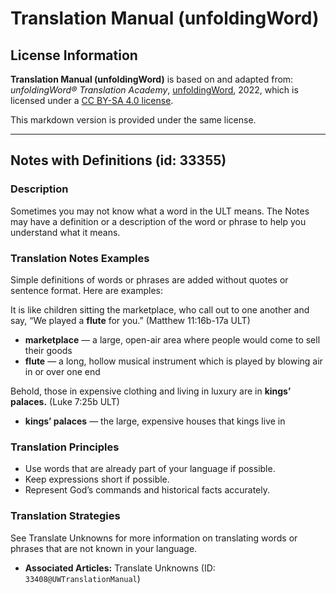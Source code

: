 # Translation Manual (unfoldingWord)

## License Information

**Translation Manual (unfoldingWord)** is based on and adapted from: _unfoldingWord® Translation Academy_, [unfoldingWord](https://unfoldingword.org/utw), 2022, which is licensed under a [CC BY-SA 4.0 license](https://creativecommons.org/licenses/by-sa/4.0/legalcode.en).

This markdown version is provided under the same license.



--------------------------------

## Notes with Definitions (id: 33355)

### Description

Sometimes you may not know what a word in the ULT means. The Notes may have a definition or a description of the word or phrase to help you understand what it means.

### Translation Notes Examples

Simple definitions of words or phrases are added without quotes or sentence format. Here are examples:

It is like children sitting the marketplace, who call out to one another and say, “We played a **flute** for you.” (Matthew 11:16b\-17a ULT)

* **marketplace** — a large, open\-air area where people would come to sell their goods
* **flute** — a long, hollow musical instrument which is played by blowing air in or over one end

Behold, those in expensive clothing and living in luxury are in **kings’ palaces.** (Luke 7:25b ULT)

* **kings’ palaces** — the large, expensive houses that kings live in

### Translation Principles

* Use words that are already part of your language if possible.
* Keep expressions short if possible.
* Represent God’s commands and historical facts accurately.

### Translation Strategies

See Translate Unknowns for more information on translating words or phrases that are not known in your language.

* **Associated Articles:** Translate Unknowns (ID: `33408@UWTranslationManual`)


